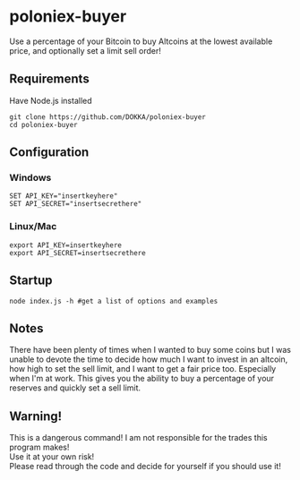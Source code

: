 # poloniex-buyer  
Use a percentage of your Bitcoin to buy Altcoins at the lowest available price, and optionally set a limit sell order!  

## Requirements  

Have Node.js installed  
```
git clone https://github.com/DOKKA/poloniex-buyer
cd poloniex-buyer
```

## Configuration 

### Windows 
```
SET API_KEY="insertkeyhere"
SET API_SECRET="insertsecrethere"
```

### Linux/Mac
```
export API_KEY=insertkeyhere
export API_SECRET=insertsecrethere
```

## Startup
```
node index.js -h #get a list of options and examples
```

## Notes
There have been plenty of times when I wanted to buy some coins but 
I was unable to devote the time to decide how much I want to invest in an altcoin,
how high to set the sell limit, and I want to get a fair price too. Especially when I'm at work.
 This gives you the ability to buy a percentage of your reserves and quickly set a sell limit.

## Warning!
This is a dangerous command! I am not responsible for the trades this program makes!  
Use it at your own risk!  
Please read through the code and decide for yourself if you should use it!  
